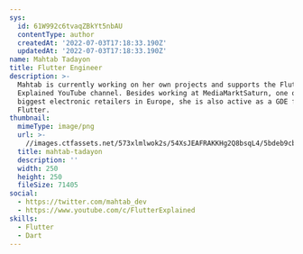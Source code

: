 ```yaml
---
sys:
  id: 61W992c6tvaqZBkYt5nbAU
  contentType: author
  createdAt: '2022-07-03T17:18:33.190Z'
  updatedAt: '2022-07-03T17:18:33.190Z'
name: Mahtab Tadayon
title: Flutter Engineer
description: >-
  Mahtab is currently working on her own projects and supports the Flutter
  Explained YouTube channel. Besides working at MediaMarktSaturn, one of the
  biggest electronic retailers in Europe, she is also active as a GDE for
  Flutter.
thumbnail:
  mimeType: image/png
  url: >-
    //images.ctfassets.net/573xlmlwok2s/54XsJEAFRAKKHg2Q8bsqL4/5bdeb9cb1296449d0cf9a7f57fe818a5/mahtab.png
  title: mahtab-tadayon
  description: ''
  width: 250
  height: 250
  fileSize: 71405
social:
  - https://twitter.com/mahtab_dev
  - https://www.youtube.com/c/FlutterExplained
skills:
  - Flutter
  - Dart
---
```

